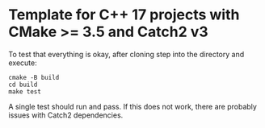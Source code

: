 # Template for C++ 17 projects with CMake >= 3.5 and Catch2 v3

To test that everything is okay, after cloning step into the directory and execute:

```
cmake -B build
cd build
make test
```

A single test should run and pass. If this does not work, there are probably issues with Catch2 dependencies.
